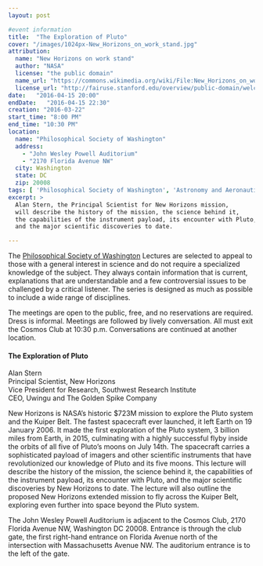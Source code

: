 ```yaml
---
layout: post

#event information
title:  "The Exploration of Pluto"
cover: "/images/1024px-New_Horizons_on_work_stand.jpg"
attribution:
  name: "New Horizons on work stand"
  author: "NASA"
  license: "the public domain"
  name_url: "https://commons.wikimedia.org/wiki/File:New_Horizons_on_work_stand.jpg"
  license_url: "http://fairuse.stanford.edu/overview/public-domain/welcome"
date:   "2016-04-15 20:00"
endDate:   "2016-04-15 22:30"
creation: "2016-03-22"
start_time: "8:00 PM"
end_time: "10:30 PM"
location:
  name: "Philosophical Society of Washington"
  address:
    - "John Wesley Powell Auditorium"
    - "2170 Florida Avenue NW"
  city: Washington
  state: DC
  zip: 20008
tags: [ 'Philosophical Society of Washington', 'Astronomy and Aeronautics', 'Lectures' ]
excerpt: >
  Alan Stern, the Principal Scientist for New Horizons mission,
  will describe the history of the mission, the science behind it,
  the capabilities of the instrument payload, its encounter with Pluto,
  and the major scientific discoveries to date.

---
```


The [Philosophical Society of Washington](http://www.philsoc.org/)
Lectures are selected to
appeal to those with a general interest in science and do not require
a specialized knowledge of the subject. They always contain
information that is current, explanations that are understandable
and a few controversial issues to be challenged by a critical 
listener. The series is designed as much as possible to include a
wide range of disciplines.

The meetings are open to the public, free, and no reservations are
required. Dress is informal. Meetings are followed by lively
conversation. All must exit the Cosmos Club at 10:30 p.m.
Conversations are continued at another location.

#### The Exploration of Pluto

Alan Stern  
Principal Scientist, New Horizons  
Vice President for Research, Southwest Research Institute  
CEO, Uwingu and The Golden Spike Company  

New Horizons is NASA’s historic $723M mission to explore the Pluto
system and the Kuiper Belt. The fastest spacecraft ever launched,
it left Earth on 19 January 2006. It made the first exploration
of the Pluto system, 3 billion miles from Earth, in 2015, culminating
with a highly successful flyby inside the orbits of all five of
Pluto’s moons on July 14th. The spacecraft carries a sophisticated
payload of imagers and other scientific instruments that have
revolutionized our knowledge of Pluto and its five moons. This
lecture will describe the history of the mission, the science
behind it, the capabilities of the instrument payload, its encounter
with Pluto, and the major scientific discoveries by New Horizons to
date.  The lecture will also outline the proposed New Horizons extended
mission to fly across the Kuiper Belt, exploring even further into
space beyond the Pluto system.

The John Wesley Powell Auditorium is adjacent to the Cosmos Club,
2170 Florida Avenue NW, Washington DC 20008. Entrance is through 
the club gate, the first right-hand entrance on Florida Avenue north
of the intersection with Massachusetts Avenue NW. The auditorium
entrance is to the left of the gate.

